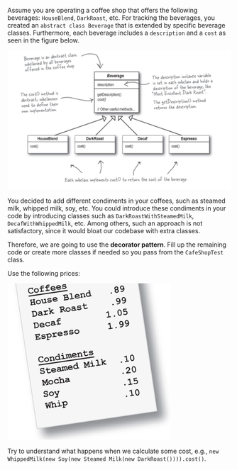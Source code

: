 Assume you are operating a coffee shop that offers the following beverages: 
`HouseBlend`, `DarkRoast`, etc. 
For tracking the beverages, you created an `abstract class Beverage`
that is extended by specific beverage classes. Furthermore, each beverage
includes a `description` and a `cost` as seen in the figure below.

![](classes.png)

You decided to add different condiments in your coffees, 
such as steamed milk, whipped milk, soy, etc. 
You could introduce these condiments in your code by introducing classes such as
 `DarkRoastWithSteamedMilk`, `DecafWithWhippedMilk`, etc. 
 Among others, such an approach is not satisfactory, since it would bloat our codebase with extra classes.

Therefore, we are going to use the **decorator pattern**. Fill up the remaining code or create more classes if needed
so you pass from the `CafeShopTest` class.

Use the following prices:

![](prices.png)


Try to understand what happens when we calculate some cost, 
e.g., `new WhippedMilk(new Soy(new Steamed Milk(new DarkRoast()))).cost()`.


 